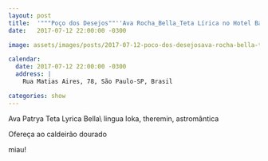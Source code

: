 ```yaml
---
layout: post
title:  '"""Poço dos Desejos""''Ava Rocha_Bella_Teta Lírica no Hotel Bar'
date:   2017-07-12 22:00:00 -0300

image: assets/images/posts/2017-07-12-poco-dos-desejosava-rocha-bella-teta-lirica-no-hotel-bar/flyer.jpg

calendar:
  date: 2017-07-12 22:00:00 -0300
  address: |
    Rua Matias Aires, 78, São Paulo-SP, Brasil

categories: show
---
```


Ava Patrya Teta Lyrica Bella\\
lingua loka, theremin, astromântica

Ofereça ao caldeirão dourado

miau!
